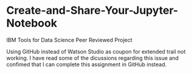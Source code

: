 # Create-and-Share-Your-Jupyter-Notebook
IBM Tools for Data Science Peer Reviewed Project 

Using GitHub instead of Watson Studio as coupon for extended trail not working. I have read some of the dicussions regarding this issue and confimed that I can complete this assignment in GitHub instead. 
